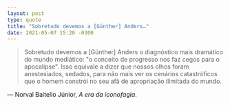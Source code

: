 ```yaml
---
layout: post
type: quote
title: "Sobretudo devemos a [Günther] Anders…"
date: 2021-05-07 15:20 -0300
---
```

>Sobretudo devemos a [Günther] Anders o diagnóstico mais dramático do mundo mediático: "o conceito de progresso nos faz cegos para o apocalipse". Isso equivale a dizer que nossos olhos foram anestesiados, sedados, para não mais ver os cenários catastróficos que o homem constrói no seu afã de apropriação ilimitada do mundo.

— Norval Baitello Júnior, _A era da iconofagia_.

